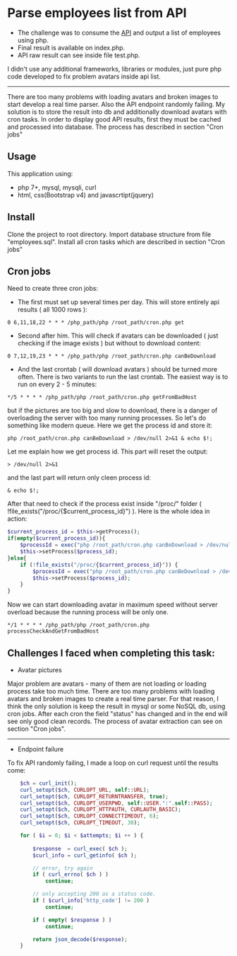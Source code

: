 # Parse employees list from API

- The challenge was to consume the [API](http://hiring.rewardgateway.net/docs/) and output a list of employees using php. 
- Final result is available on index.php. 
- API raw result can see inside file test.php.

I didn't use any additional frameworks, libraries or modules, just pure php code developed to fix problem avatars inside api list.

* * *

There are too many problems with loading avatars and broken images to start develop a real time parser. Also the API endpoint randomly failing. My solution is to store the result into db and additionally download avatars with cron tasks. In order to display good API results, first they must be cached and processed into database. The process has described in section "Cron jobs"

## Usage

This application using:

-   php 7+, mysql, mysqli, curl
-   html, css(Bootstrap v4) and javascrtipt(jquery)

## Install

Clone the project to root directory. 
Import database structure from file "employees.sql". 
Install all cron tasks which are described in section "Cron jobs"

## Cron jobs

Need to create three cron jobs:

- The first must set up several times per day. This will store entirely api results ( all 1000 rows ):
```shell
0 6,11,18,22 * * * /php_path/php /root_path/cron.php get
```
- Second after him. This will check if avatars can be downloaded ( just checking if the image exists ) but without to download content:
```shell
0 7,12,19,23 * * * /php_path/php /root_path/cron.php canBeDownload
```
- And the last crontab ( will download avatars ) should be turned more often. There is two variants to run the last crontab. The easiest way is to run on every 2 - 5 minutes:
```shell
*/5 * * * * /php_path/php /root_path/cron.php getFromBadHost
```
but if the pictures are too big and slow to download, there is a danger of overloading the server with too many running processes. So let's do something like modern queue. Here we get the process id and store it: 
```shell
php /root_path/cron.php canBeDownload > /dev/null 2>&1 & echo $!;
```
Let me explain how we get process id. This part will reset the output:
```shell
> /dev/null 2>&1 
```
and the last part will return only cleen process id:
```shell
& echo $!;
```
After that need to check if the process exist inside "/proc/" folder ( !file_exists("/proc/{$current_process_id}") ). Here is the whole idea in action:
```php
$current_process_id = $this->getProcess();	
if(empty($current_process_id)){
	$processId = exec("php /root_path/cron.php canBeDownload > /dev/null 2>&1 & echo $!;");
	$this->setProcess($process_id);					
}else{
	if (!file_exists("/proc/{$current_process_id}")) {
		$processId = exec("php /root_path/cron.php canBeDownload > /dev/null 2>&1 & echo $!;");
		$this->setProcess($process_id);	
	}
}
```
Now we can start downloading avatar in maximum speed without server overload because the running process will be only one.
```shell
*/1 * * * * /php_path/php /root_path/cron.php processCheckAndGetFromBadHost
```


## Challenges I faced when completing this task:

- Avatar pictures

Major problem are avatars - many of them are not loading or loading process take too much time. There are too many problems with loading avatars and broken images to create a real time parser. For that reason, I think the only solution is keep the result in mysql or some NoSQL db, using cron jobs. After each cron the field "status" has changed and in the end will see only good clean records. The process of avatar extraction can see on section "Cron jobs". 

* * *

- Endpoint failure

To fix API randomly failing, I made a loop on curl request until the results come:
```php
	$ch = curl_init();
	curl_setopt($ch, CURLOPT_URL, self::URL);
	curl_setopt($ch, CURLOPT_RETURNTRANSFER, true);
	curl_setopt($ch, CURLOPT_USERPWD, self::USER.":".self::PASS);
	curl_setopt($ch, CURLOPT_HTTPAUTH, CURLAUTH_BASIC);
	curl_setopt($ch, CURLOPT_CONNECTTIMEOUT, 6); 
	curl_setopt($ch, CURLOPT_TIMEOUT, 30);

	for ( $i = 0; $i < $attempts; $i ++ ) {
		
		$response  = curl_exec( $ch );
		$curl_info = curl_getinfo( $ch );

		// error, try again
		if ( curl_errno( $ch ) )
			continue; 

		// only accepting 200 as a status code.
		if ( $curl_info['http_code'] != 200 )
			continue; 

		if ( empty( $response ) )
			continue;

		return json_decode($response);
	} 
```
